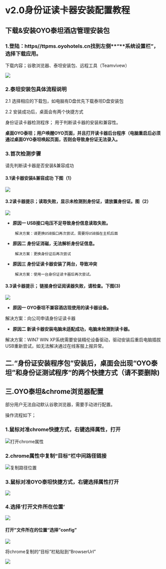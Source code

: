 # v2.0身份证读卡器安装配置教程

## 下载&安装OYO泰坦酒店管理安装包

### 1.登陆：https//ttpms.oyohotels.cn找到左侧**“**系统设置栏”，选择下载应用。

下载内容；谷歌浏览器、泰坦安装包、远程工具（Teamvivew）

![](../.gitbook/assets/image%20%28314%29.png)

### 2.泰坦安装包具体流程说明

2.1  选择相应的下载包，如电脑有D盘优先下载泰坦D盘安装包

2.2 安装成功后，桌面会有两个快捷方式

身份证读卡器检测程序； 用于判断读卡器的安装和兼容性。

**桌面OYO泰坦；用户唤醒OYO页面，并且打开读卡器后台程序（电脑重启后必须通过桌面OYO泰坦唤起页面，否则会导致身份证无法录入。**

### **3.首次检测步骤**

请先判断读卡器是否安装&兼容成功   

#### 3.1读卡器安装&兼容成功 下图（1）

![](../.gitbook/assets/image%20%28199%29.png)

                                                                  

#### **3.2读卡器提示；读取失败，显示未检测到身份证，请放置身份证。图（2）**

![](../.gitbook/assets/image%20%28418%29.png)

                                                         

* **原因一 USB接口电压不足导致身份信息读取失败。**

       解决方案：请更换USB插口再次尝试，需要将USB插在主机后面

* **原因二  身份证消磁，无法解析身份证信息。**

       解决方案：更换身份证后再次尝试

* **原因三  身份证读卡器安装了两台，导致冲突**

       解决方案：使用一台身份证读卡器后再次尝试。



#### **3.3读卡器提示； 链接身份证阅读器失败，请检查。下图\(3\)**

![](../.gitbook/assets/image%20%28234%29.png)

                                                          

* **原因一  OYO泰坦不兼容酒店现使用的读卡器设备。**

解决方案：向公司申请身份证读卡器

* **原因二  新读卡器安装电脑未适配成功，电脑未检测到读卡器。**

解决方案：WIN7 WIN XP系统需要安装精伦设备驱动，驱动安装后重启电脑插拔USB重新尝试，如无法解决通过在线客服上报异常。



## 二.“身份证安装程序包”安装后，桌面会出现“OYO泰坦”和身份证测试程序“的两个快捷方式（请不要删除\)



## 三.OYO泰坦&chrome浏览器配置

部分用户无法自动默认谷歌浏览器，需要手动进行配置。

操作流程如下；

### 1.鼠标对准chrome快捷方式，右键选择属性，打开

![&#x6253;&#x5F00;chrome&#x5C5E;&#x6027;](../.gitbook/assets/image%20%28135%29.png)

                                      

### 2.chrome属性中复制“目标”栏中间路径链接

![&#x590D;&#x5236;&#x8DEF;&#x5F84;&#x4F4D;&#x7F6E;](../.gitbook/assets/image%20%28226%29.png)

### 3.鼠标对准OYO泰坦快捷方式，右键选择属性打开

![](../.gitbook/assets/image%20%28427%29.png)

### 4.选择‘打开文件所在位置’

![](../.gitbook/assets/image%20%28440%29.png)

#### 

#### 打开"文件所在的位置“选择”config”

![](../.gitbook/assets/image%20%28339%29.png)

将chrome复制的“目标”栏粘贴到“BrowserUrl”

![](../.gitbook/assets/image%20%28201%29.png)



